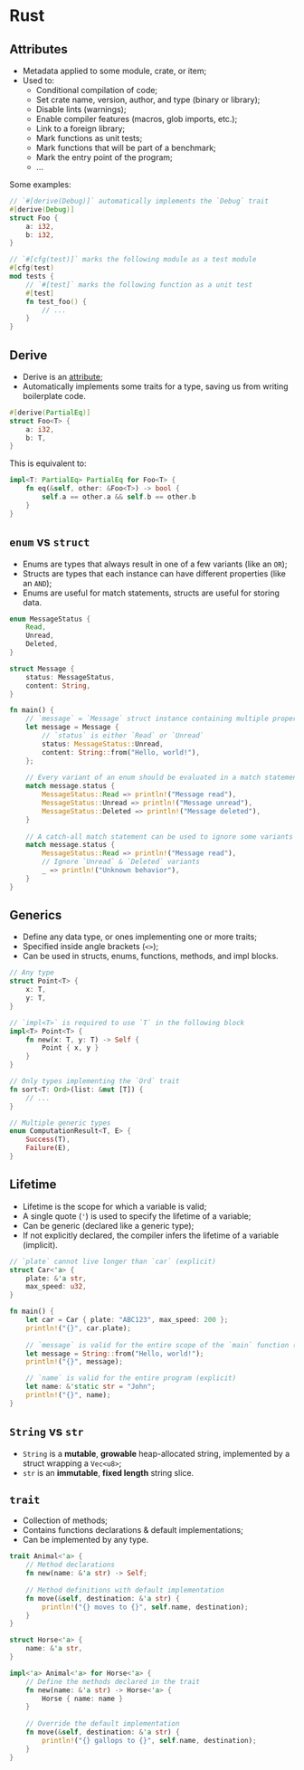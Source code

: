 # Rust

## Attributes

- Metadata applied to some module, crate, or item;
- Used to:
  - Conditional compilation of code;
  - Set crate name, version, author, and type (binary or library);
  - Disable lints (warnings);
  - Enable compiler features (macros, glob imports, etc.);
  - Link to a foreign library;
  - Mark functions as unit tests;
  - Mark functions that will be part of a benchmark;
  - Mark the entry point of the program;
  - ...

Some examples:

```rust
// `#[derive(Debug)]` automatically implements the `Debug` trait
#[derive(Debug)]
struct Foo {
    a: i32,
    b: i32,
}

// `#[cfg(test)]` marks the following module as a test module
#[cfg(test)
mod tests {
    // `#[test]` marks the following function as a unit test
    #[test]
    fn test_foo() {
        // ...
    }
}
```

## Derive

- Derive is an [attribute](#attributes);
- Automatically implements some traits for a type, saving us from writing
  boilerplate code.

```rust
#[derive(PartialEq)]
struct Foo<T> {
    a: i32,
    b: T,
}
```

This is equivalent to:

```rust
impl<T: PartialEq> PartialEq for Foo<T> {
    fn eq(&self, other: &Foo<T>) -> bool {
        self.a == other.a && self.b == other.b
    }
}
```

## `enum` vs `struct`

- Enums are types that always result in one of a few variants (like an `OR`);
- Structs are types that each instance can have different properties (like an
  `AND`);
- Enums are useful for match statements, structs are useful for storing data.

```rust
enum MessageStatus {
    Read,
    Unread,
    Deleted,
}

struct Message {
    status: MessageStatus,
    content: String,
}

fn main() {
    // `message` = `Message` struct instance containing multiple properties
    let message = Message {
        // `status` is either `Read` or `Unread`
        status: MessageStatus::Unread,
        content: String::from("Hello, world!"),
    };
    
    // Every variant of an enum should be evaluated in a match statement
    match message.status {
        MessageStatus::Read => println!("Message read"),
        MessageStatus::Unread => println!("Message unread"),
        MessageStatus::Deleted => println!("Message deleted"),
    }
    
    // A catch-all match statement can be used to ignore some variants
    match message.status {
        MessageStatus::Read => println!("Message read"),
        // Ignore `Unread` & `Deleted` variants
        _ => println!("Unknown behavior"),
    }
}
```

## Generics

- Define any data type, or ones implementing one or more traits;
- Specified inside angle brackets (`<>`);
- Can be used in structs, enums, functions, methods, and impl blocks.

```rust
// Any type
struct Point<T> {
    x: T,
    y: T,
}

// `impl<T>` is required to use `T` in the following block
impl<T> Point<T> {
    fn new(x: T, y: T) -> Self {
        Point { x, y }
    }
}

// Only types implementing the `Ord` trait
fn sort<T: Ord>(list: &mut [T]) {
    // ...
}

// Multiple generic types
enum ComputationResult<T, E> {
    Success(T),
    Failure(E),
}
```

## Lifetime

- Lifetime is the scope for which a variable is valid;
- A single quote (`'`) is used to specify the lifetime of a variable;
- Can be generic (declared like a generic type);
- If not explicitly declared, the compiler infers the lifetime of a variable
  (implicit).

```rust
// `plate` cannot live longer than `car` (explicit)
struct Car<'a> {
    plate: &'a str,
    max_speed: u32,
}

fn main() {
    let car = Car { plate: "ABC123", max_speed: 200 };
    println!("{}", car.plate);
    
    // `message` is valid for the entire scope of the `main` function (implicit)
    let message = String::from("Hello, world!");
    println!("{}", message);

    // `name` is valid for the entire program (explicit)
    let name: &'static str = "John";
    println!("{}", name);
}
```

## `String` vs `str`

- `String` is a **mutable**, **growable** heap-allocated string, implemented by
  a struct wrapping a `Vec<u8>`;
- `str` is an **immutable**, **fixed length** string slice.

## `trait`

- Collection of methods;
- Contains functions declarations & default implementations;
- Can be implemented by any type.

```rust
trait Animal<'a> {
    // Method declarations
    fn new(name: &'a str) -> Self;
    
    // Method definitions with default implementation
    fn move(&self, destination: &'a str) {
        println!("{} moves to {}", self.name, destination);
    }
}

struct Horse<'a> {
    name: &'a str,
}

impl<'a> Animal<'a> for Horse<'a> {
    // Define the methods declared in the trait
    fn new(name: &'a str) -> Horse<'a> {
        Horse { name: name }
    }
    
    // Override the default implementation
    fn move(&self, destination: &'a str) {
        println!("{} gallops to {}", self.name, destination);
    }
}
```
